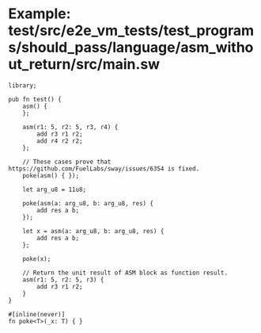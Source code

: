 # Example: test/src/e2e_vm_tests/test_programs/should_pass/language/asm_without_return/src/main.sw

```sway
library;

pub fn test() {
    asm() {
    };

    asm(r1: 5, r2: 5, r3, r4) {
        add r3 r1 r2;
        add r4 r2 r2;
    };

    // These cases prove that https://github.com/FuelLabs/sway/issues/6354 is fixed.
    poke(asm() { });

    let arg_u8 = 11u8;

    poke(asm(a: arg_u8, b: arg_u8, res) {
        add res a b;
    });

    let x = asm(a: arg_u8, b: arg_u8, res) {
        add res a b;
    };
    
    poke(x);

    // Return the unit result of ASM block as function result.
    asm(r1: 5, r2: 5, r3) {
        add r3 r1 r2;
    }
}

#[inline(never)]
fn poke<T>(_x: T) { }

```
